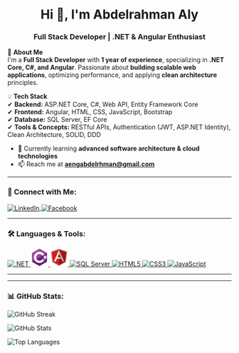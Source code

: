 <h1 align="center">Hi 👋, I'm Abdelrahman Aly</h1>
<h3 align="center">Full Stack Developer | .NET & Angular Enthusiast</h3>

🎯 **About Me**  
I'm a **Full Stack Developer** with **1 year of experience**, specializing in **.NET Core, C#, and Angular**. Passionate about **building scalable web applications**, optimizing performance, and applying **clean architecture** principles.  

💡 **Tech Stack**  
✔ **Backend:** ASP.NET Core, C#, Web API, Entity Framework Core  
✔ **Frontend:** Angular, HTML, CSS, JavaScript, Bootstrap  
✔ **Database:** SQL Server, EF Core  
✔ **Tools & Concepts:** RESTful APIs, Authentication (JWT, ASP.NET Identity), Clean Architecture, SOLID, DDD  

- 🌱 Currently learning **advanced software architecture & cloud technologies**  
- 📫 Reach me at **aengabdelrhman@gmail.com**  

---

<h3 align="left">📌 Connect with Me:</h3>
<p align="left">
<a href="https://www.linkedin.com/in/abdelrhman3liahmed/" target="blank">
<img align="center" src="https://raw.githubusercontent.com/rahuldkjain/github-profile-readme-generator/master/src/images/icons/Social/linked-in-alt.svg" alt="LinkedIn" height="30" width="40" />
</a>
<a href="https://www.facebook.com/" target="blank">
<img align="center" src="https://raw.githubusercontent.com/rahuldkjain/github-profile-readme-generator/master/src/images/icons/Social/facebook.svg" alt="Facebook" height="30" width="40" />
</a>
</p>

---

<h3 align="left">🛠️ Languages & Tools:</h3>
<p align="left">
<a href="https://learn.microsoft.com/en-us/dotnet/" target="_blank" rel="noreferrer">
<img src="https://github.com/get-icon/geticon/blob/master/icons/dotnet.svg" alt=".NET" width="40" height="40"/>
</a>
<a href="https://www.w3schools.com/cs/" target="_blank" rel="noreferrer">
<img src="https://raw.githubusercontent.com/devicons/devicon/master/icons/csharp/csharp-original.svg" alt="C#" width="40" height="40"/>
</a>
<a href="https://angular.io/" target="_blank" rel="noreferrer">
<img src="https://github.com/devicons/devicon/blob/master/icons/angularjs/angularjs-original.svg" alt="Angular" width="40" height="40"/>
</a>
<a href="https://www.microsoft.com/en-us/sql-server" target="_blank" rel="noreferrer">
<img src="https://www.svgrepo.com/show/303229/microsoft-sql-server-logo.svg" alt="SQL Server" width="40" height="40"/>
</a>
<a href="https://www.w3schools.com/html/" target="_blank" rel="noreferrer">
<img src="https://github.com/get-icon/geticon/blob/master/icons/html-5.svg" alt="HTML5" width="40" height="40"/>
</a>
<a href="https://www.w3schools.com/css/" target="_blank" rel="noreferrer">
<img src="https://github.com/get-icon/geticon/blob/master/icons/css-3.svg" alt="CSS3" width="40" height="40"/>
</a>
<a href="https://www.w3schools.com/js/" target="_blank" rel="noreferrer">
<img src="https://github.com/get-icon/geticon/blob/master/icons/javascript.svg" alt="JavaScript" width="40" height="40"/>
</a>
</p>

---

---

<h3 align="left">📊 GitHub Stats:</h3>
<p align="left">
  <img src="https://github-readme-streak-stats.herokuapp.com/?user=AbdelrhmanElsyoufy&theme=radical" alt="GitHub Streak" />
</p>

<p align="left">
  <img src="https://github-readme-stats.vercel.app/api?username=AbdelrhmanElsyoufy&show_icons=true&theme=radical" alt="GitHub Stats" />
</p>

<p align="left">
  <img src="https://github-readme-stats.vercel.app/api/top-langs/?username=AbdelrhmanElsyoufy&layout=compact&theme=radical" alt="Top Languages" />
</p>

